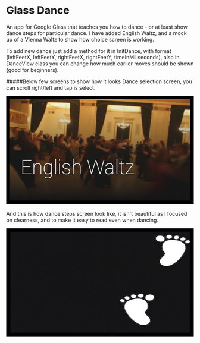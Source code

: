 Glass Dance
===========

An app for Google Glass that teaches you how to dance - or at least show dance steps for particular dance. I have added English Waltz, and a mock up of a Vienna Waltz to show how choice screen is working.

To add new dance just add a method for it in InitDance, with format (leftFeetX, leftFeetY, rightFeetX, rightFeetY, timeInMiliseconds), also in DanceView class you can change how much earlier moves should be shown (good for beginners).

#####Below few screens to show how it looks
Dance selection screen, you can scroll right/left and tap is select.

![Select](https://raw.githubusercontent.com/tajchert/Glass_Dance/master/screenshots/dancechoice.jpg "Select")

And this is how dance steps screen look like, it isn't beautiful as I focused on clearness, and to make it easy to read even when dancing.

![Dance steps](https://raw.githubusercontent.com/tajchert/Glass_Dance/master/screenshots/dance.jpg "Dance steps")
